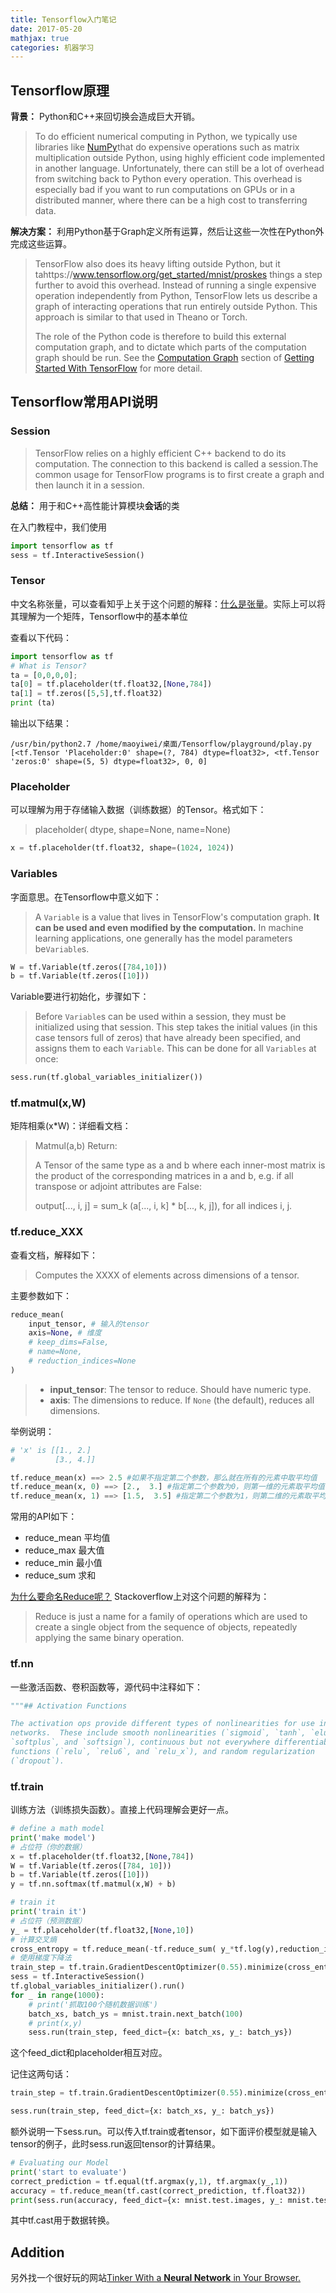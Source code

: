 ```yaml
---
title: Tensorflow入门笔记
date: 2017-05-20
mathjax: true
categories: 机器学习
---
```


## Tensorflow原理

**背景：** Python和C++来回切换会造成巨大开销。

>To do efficient numerical computing in Python, we typically use libraries like [NumPy](http://www.numpy.org/)that do expensive operations such as matrix  multiplication outside Python, using highly efficient code implemented in another language. Unfortunately, there can still be a lot of overhead from switching back to Python every operation. This overhead is especially bad if you want to run computations on GPUs or in a distributed manner, where there can be a high cost to transferring data.

**解决方案：** 利用Python基于Graph定义所有运算，然后让这些一次性在Python外完成这些运算。

>TensorFlow also does its heavy lifting outside Python, but it tahttps://www.tensorflow.org/get_started/mnist/proskes things a step further to avoid this overhead. Instead of running a single expensive operation independently from Python, TensorFlow lets us describe a graph of interacting operations that run entirely outside Python. This approach is similar to that used in Theano or Torch.
>
>The role of the Python code is therefore to build this external computation graph, and to dictate which parts of the computation graph should be run. See the [Computation Graph](https://www.tensorflow.org/get_started/get_started#the_computational_graph) section of [Getting Started With TensorFlow](https://www.tensorflow.org/get_started/get_started) for more detail.

## Tensorflow常用API说明

### Session

> TensorFlow relies on a highly efficient C++ backend to do its computation. The connection to this backend is called a session.The common usage for TensorFlow programs is to first create a graph and then launch it in a session.

**总结：** 用于和C++高性能计算模块**会话**的类

在入门教程中，我们使用

```python
import tensorflow as tf
sess = tf.InteractiveSession()
```

### Tensor

中文名称张量，可以查看知乎上关于这个问题的解释：[什么是张量](https://www.zhihu.com/question/20695804)。实际上可以将其理解为一个矩阵，Tensorflow中的基本单位

查看以下代码：

```python
import tensorflow as tf
# What is Tensor?
ta = [0,0,0,0];
ta[0] = tf.placeholder(tf.float32,[None,784])
ta[1] = tf.zeros([5,5],tf.float32)
print (ta)
```
输出以下结果：

```shell
/usr/bin/python2.7 /home/maoyiwei/桌面/Tensorflow/playground/play.py
[<tf.Tensor 'Placeholder:0' shape=(?, 784) dtype=float32>, <tf.Tensor 'zeros:0' shape=(5, 5) dtype=float32>, 0, 0]
```

### Placeholder

可以理解为用于存储输入数据（训练数据）的Tensor。格式如下：

> placeholder(    dtype,    shape=None,    name=None)

```python
x = tf.placeholder(tf.float32, shape=(1024, 1024))
```

### Variables

字面意思。在Tensorflow中意义如下：

>A `Variable` is a value that lives in TensorFlow's computation graph. **It can be used and even modified by the computation.** In machine learning applications, one generally has the model parameters be`Variable`s.

```python
W = tf.Variable(tf.zeros([784,10]))
b = tf.Variable(tf.zeros([10]))
```

Variable要进行初始化，步骤如下：

> Before `Variable`s can be used within a session, they must be initialized using that session. This step takes the initial values (in this case tensors full of zeros) that have already been specified, and assigns them to each `Variable`. This can be done for all `Variables` at once:

``` python
sess.run(tf.global_variables_initializer())
```

### tf.matmul(x,W)

矩阵相乘(x*W)：详细看文档：

>Matmul(a,b) Return:
>
>A Tensor of the same type as a and b where each inner-most matrix is the product of the corresponding matrices in a and b, e.g. if all transpose or adjoint attributes are False:
>
>output[..., i, j] = sum_k (a[..., i, k] * b[..., k, j]), for all indices i, j.

### tf.reduce_XXX

查看文档，解释如下：

> Computes the XXXX of elements across dimensions of a tensor.

主要参数如下：

```python
reduce_mean(
    input_tensor, # 输入的tensor
    axis=None, # 维度
    # keep_dims=False,
    # name=None,
    # reduction_indices=None
)
```

>- **input_tensor**: The tensor to reduce. Should have numeric type.
>- **axis**: The dimensions to reduce. If `None` (the default), reduces all dimensions.

举例说明：

```python
# 'x' is [[1., 2.]
#         [3., 4.]]

tf.reduce_mean(x) ==> 2.5 #如果不指定第二个参数，那么就在所有的元素中取平均值
tf.reduce_mean(x, 0) ==> [2.,  3.] #指定第二个参数为0，则第一维的元素取平均值，即每一列求平均值
tf.reduce_mean(x, 1) ==> [1.5,  3.5] #指定第二个参数为1，则第二维的元素取平均值，即每一行求平均值
```

常用的API如下：

+ reduce_mean 平均值
+ reduce_max 最大值
+ reduce_min 最小值
+ reduce_sum 求和

[为什么要命名Reduce呢？](https://stackoverflow.com/questions/43394402/why-does-tensorflow-uses-reduce-in-reduce-max-reduce-min-reduce-sum-etc) Stackoverflow上对这个问题的解释为：

>Reduce is just a name for a family of operations which are used to create a single object from the sequence of objects, repeatedly applying the same binary operation.

### tf.nn

一些激活函数、卷积函数等，源代码中注释如下：

```python
"""## Activation Functions

The activation ops provide different types of nonlinearities for use in neural
networks.  These include smooth nonlinearities (`sigmoid`, `tanh`, `elu`,
`softplus`, and `softsign`), continuous but not everywhere differentiable
functions (`relu`, `relu6`, and `relu_x`), and random regularization
(`dropout`).
```

### tf.train

训练方法（训练损失函数）。直接上代码理解会更好一点。

```python
# define a math model
print('make model')
# 占位符（你的数据）
x = tf.placeholder(tf.float32,[None,784])
W = tf.Variable(tf.zeros([784, 10]))
b = tf.Variable(tf.zeros([10]))
y = tf.nn.softmax(tf.matmul(x,W) + b)

# train it
print('train it')
# 占位符（预测数据）
y_ = tf.placeholder(tf.float32,[None,10])
# 计算交叉熵
cross_entropy = tf.reduce_mean(-tf.reduce_sum( y_*tf.log(y),reduction_indices=[1]))
# 使用梯度下降法
train_step = tf.train.GradientDescentOptimizer(0.55).minimize(cross_entropy)
sess = tf.InteractiveSession()
tf.global_variables_initializer().run()
for _ in range(1000):
	# print('抓取100个随机数据训练')
  	batch_xs, batch_ys = mnist.train.next_batch(100)
	# print(x,y)
  	sess.run(train_step, feed_dict={x: batch_xs, y_: batch_ys})
```

这个feed_dict和placeholder相互对应。

记住这两句话：

```python
train_step = tf.train.GradientDescentOptimizer(0.55).minimize(cross_entropy)

sess.run(train_step, feed_dict={x: batch_xs, y_: batch_ys})
```

额外说明一下sess.run。可以传入tf.train或者tensor，如下面评价模型就是输入tensor的例子，此时sess.run返回tensor的计算结果。

```python
# Evaluating our Model
print('start to evaluate')
correct_prediction = tf.equal(tf.argmax(y,1), tf.argmax(y_,1))
accuracy = tf.reduce_mean(tf.cast(correct_prediction, tf.float32))
print(sess.run(accuracy, feed_dict={x: mnist.test.images, y_: mnist.test.labels}))
```

其中tf.cast用于数据转换。

## Addition

另外找一个很好玩的网站[Tinker With a **Neural Network** in Your Browser.](http://playground.tensorflow.org/)